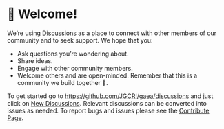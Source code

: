 
# 👋 Welcome!
  
We’re using <a href="https://github.com/JGCRI/gaea/discussions" target="_blank">Discussions</a> as a place to connect with other members of our community and to seek support. We hope that you:
  
* Ask questions you’re wondering about.
* Share ideas.
* Engage with other community members.
* Welcome others and are open-minded. Remember that this is a community we build together 💪.

To get started go to https://github.com/JGCRI/gaea/discussions and just click on <a href="https://github.com/JGCRI/gaea/discussions/new" target="_blank">New Discussions</a>. Relevant discussions can be converted into issues as needed. To report bugs and issues please see the <a href="https://jgcri.github.io/gaea/CONTRIBUTE.html" target="_blank">Contribute Page</a>.
